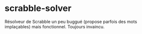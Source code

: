 # scrabble-solver

Résolveur de Scrabble un peu buggué (propose parfois des mots implaçables) mais fonctionnel. Toujours invaincu.
